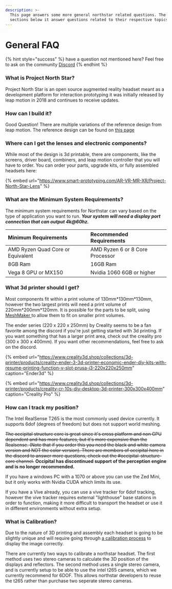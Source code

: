 ```yaml
---
description: >-
  This page answers some more general northstar related questions. The other
  sections below it answer questions related to their respective topics.
---
```


# General FAQ

{% hint style="success" %}
have a question not mentioned here? Feel free to ask on the community [Discord](https://discord.gg/9TtZhb4)
{% endhint %}

### What is Project North Star?

Project North Star is an open source augmented reality headset meant as a development platform for interaction prototyping it was initially released by leap motion in 2018 and continues to receive updates. 

### How can I build it?

Good Question! There are multiple variations of the reference design from leap motion. The reference design can be found on [this page ](../mechanical/release-3/)

### Where can I get the lenses and electronic components?

While most of the design is 3d printable, there are components, like the screens, driver board, combiners, and leap motion controller that you will have to order. You can order your parts, upgrade kits, or fully assembled headsets here: 

{% embed url="https://www.smart-prototyping.com/AR-VR-MR-XR/Project-North-Star-Lens" %}

### What are the Minimum System Requirements?

The minimum system requirements for Northstar can vary based on the type of application you want to run. _**Your system will need a display port connection that can output 4k@60hz.**_ 

| Minimum Requirements | Recommended Requirements |
| :--- | :--- |
| AMD Ryzen Quad Core or Equivalent | AMD Ryzen 6 or 8 Core Processor |
| 8GB Ram | 16GB Ram |
| Vega 8 GPU or MX150 | Nvidia 1060 6GB or higher |

### What 3d printer should I get?

Most components fit within a print volume of 130mm\*130mm\*130mm, however the two largest prints will need a print volume of 220mm\*200mm\*120mm. It is possible for the parts to be split, using [MeshMaker ](https://www.youtube.com/watch?v=afLolx2OEKE&feature=youtu.be&t=93)to allow them to fit on smaller print volumes.   
  
The ender series \(220 x 220 x 250mm\) by Creality seems to be a fan favorite among the discord if you're just getting started with 3d printing. If you want something that has a larger print area, check out the creality pro \(300 x 300 x 400mm\). If you want other recommendations, feel free to ask on the discord.

{% embed url="https://www.creality3d.shop/collections/3d-printer/products/creality-ender-3-3d-printer-economic-ender-diy-kits-with-resume-printing-function-v-slot-prusa-i3-220x220x250mm" caption="Ender3d" %}

{% embed url="https://www.creality3d.shop/collections/3d-printer/products/creality-cr-10s-diy-desktop-3d-printer-300x300x400mm" caption="Creality Pro" %}

### How can I track my position?

The Intel RealSense T265 is the most commonly used device currently. It supports 6dof \(degrees of freedom\) but does not support world meshing. 

~~The occipital structure core is great since it's cross platform and non GPU dependent and has more features, but it's more expensive than the Realsense. \(Note that if you order this you need the black and white camera version and NOT the color version\). There are members of occipital here in the discord to answer more questions, check out the \#occipital-structure-core channel.~~ **Occipital has discontinued support of the perception engine and is no longer recommended.** 

If you have a windows PC with a 1070 or above you can use the Zed Mini, but it only works with Nvidia CUDA which limits its use.

If you have a Vive already, you can use a vive tracker for 6dof tracking, however the vive tracker requires external "lighthouse" base stations in order to function, making it more difficult to transport the headset or use it in different environments without extra setup.

### What is Calibration?

Due to the nature of 3D printing and assembly each headset is going to be slightly unique and will require going through [a calibration process](../calibration/getting-started/) to display the image correctly.   
  
There are currently two ways to calibrate a northstar headset. The first method uses two stereo cameras to calculate the 3D position of the displays and reflectors. The second method uses a single stereo camera, and is currently setup to be able to use the intel t265 camera, which we currently recommend for 6DOF. This allows northstar developers to reuse the t265 rather than purchase two seperate stereo cameras. 

